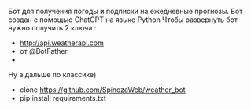 Бот для получения погоды и подписки на ежедневные прогнозы. Бот создан с помощью ChatGPT на языке Python
Чтобы развернуть бот нужно получить 2 ключа :
 - http://api.weatherapi.com
 - от @BotFather
 - 
Ну а дальше по классике)
  - clone https://github.com/SpinozaWeb/weather_bot
  - pip install requirements.txt
